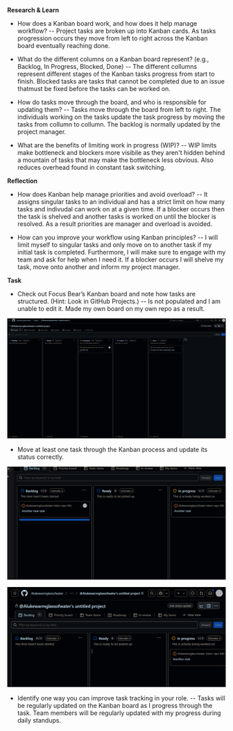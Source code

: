 **Research & Learn**

- How does a Kanban board work, and how does it help manage workflow?
-- Project tasks are broken up into Kanban cards. As tasks progression occurs they move from left to right across the Kanban board eventually reaching done. 

- What do the different columns on a Kanban board represent? (e.g., Backlog, In Progress, Blocked, Done)
-- The different collumns represent different stages of the Kanban tasks progress from start to finish. Blocked tasks are tasks that cannot be completed due to an issue thatmust be fixed before the tasks can be worked on.

- How do tasks move through the board, and who is responsible for updating them?
-- Tasks move through the board from left to right. The individuals working on the tasks update the task progress by moving the tasks from collumn to collumn. The backlog is normally updated by the project manager. 

- What are the benefits of limiting work in progress (WIP)?
-- WIP limits make bottleneck and blockers more visibile as they aren't hidden behind a mountain of tasks that may make the bottleneck less obvious. Also reduces overhead found in constant task switching. 


**Reflection**

- How does Kanban help manage priorities and avoid overload?
-- It assigns singular tasks to an individual and has a strict limit on how many tasks and indivudal can work on at a given time. If a blocker occurs then the task is shelved and another tasks is worked on until the blocker is resolved. As a result priorities are manager and overload is avoided.

- How can you improve your workflow using Kanban principles?
--  I will limit myself to singular tasks and only move on to another task if my initial task is completed. Furthermore, I will make sure to engage with my team and ask for help when I need it. If a blocker occurs I will shelve my task, move onto another and inform my project manager. 

**Task**

- Check out Focus Bear’s Kanban board and note how tasks are structured. (Hint: Look in GitHub Projects.)
-- Is not populated and I am unable to edit it. Made my own board on my own repo as a result. 

![alt text](473850605-6581a9a9-b0f1-4ca2-be3d-6326999dd4f2-1.png)


- Move at least one task through the Kanban process and update its status correctly.

![alt text](image.png)

![alt text](image-1.png)

- Identify one way you can improve task tracking in your role.
-- Tasks will be regularly updated on the Kanban board as I progress through the task. Team members will be regularly updated with my progress during daily standups.
